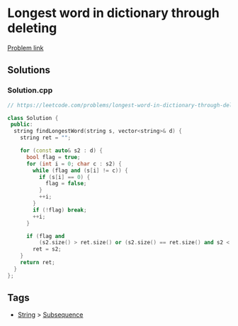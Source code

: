 # Longest word in dictionary through deleting

[Problem link](https://leetcode.com/problems/longest-word-in-dictionary-through-deleting)

## Solutions


### Solution.cpp
```cpp
// https://leetcode.com/problems/longest-word-in-dictionary-through-deleting

class Solution {
 public:
  string findLongestWord(string s, vector<string>& d) {
    string ret = "";

    for (const auto& s2 : d) {
      bool flag = true;
      for (int i = 0; char c : s2) {
        while (flag and (s[i] != c)) {
          if (s[i] == 0) {
            flag = false;
          }
          ++i;
        }
        if (!flag) break;
        ++i;
      }

      if (flag and
          (s2.size() > ret.size() or (s2.size() == ret.size() and s2 < ret)))
        ret = s2;
    }
    return ret;
  }
};
```
## Tags

* [String](/Collections/string.md#string) > [Subsequence](/Collections/string.md#subsequence)

